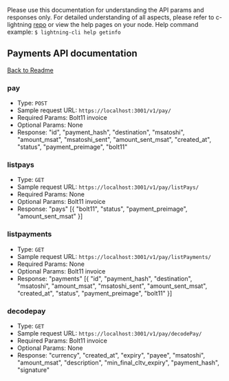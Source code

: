 Please use this documentation for understanding the API params and responses only.
For detailed understanding of all aspects, please refer to c-lightning [repo](https://github.com/ElementsProject/lightning) or view the help pages on your node. Help command example: `$ lightning-cli help getinfo`

## Payments API documentation
[Back to Readme](../README.md)

### pay
- Type: `POST`
- Sample request URL: `https://localhost:3001/v1/pay/`
- Required Params: Bolt11 invoice
- Optional Params: None
- Response:
"id", "payment_hash", "destination", "msatoshi", "amount_msat", "msatoshi_sent", "amount_sent_msat", "created_at", "status", "payment_preimage", "bolt11"

### listpays
- Type: `GET`
- Sample request URL: `https://localhost:3001/v1/pay/listPays/`
- Required Params: None
- Optional Params: Bolt11 invoice
- Response:
"pays" [{ "bolt11", "status", "payment_preimage", "amount_sent_msat" }]

### listpayments
- Type: `GET`
- Sample request URL: `https://localhost:3001/v1/pay/listPayments/`
- Required Params: None
- Optional Params: Bolt11 invoice
- Response:
"payments" [{ "id", "payment_hash", "destination", "msatoshi", "amount_msat", "msatoshi_sent", "amount_sent_msat", "created_at", "status", "payment_preimage", "bolt11" }]

### decodepay
- Type: `GET`
- Sample request URL: `https://localhost:3001/v1/pay/decodePay/`
- Required Params: Bolt11 invoice
- Optional Params: None
- Response:
"currency", "created_at", "expiry", "payee", "msatoshi", "amount_msat", "description", "min_final_cltv_expiry", "payment_hash", "signature"
